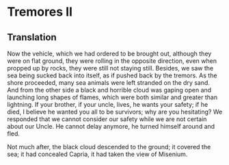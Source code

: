 # Tremores II

## Translation

Now the vehicle, which we had ordered to be brought out, although they were on flat ground, they were rolling in the opposite direction, even when propped up by rocks, they were still not staying still. Besides, we saw the sea being sucked back into itself, as if pushed back by the tremors. As the shore proceeded, many sea animals were left stranded on the dry sand. And from the other side a black and horrible cloud was gaping open and launching long shapes of flames, which were both similar and greater than lightning. If your brother, if your uncle, lives, he wants your safety; if he died, I believe he wanted you all to be survivors; why are you hesitating? We responded that we cannot consider our safety while we are not certain about our Uncle. He cannot delay anymore, he turned himself around and fled.

Not much after, the black cloud descended to the ground; it covered the sea; it had concealed Capria, it had taken the view of Misenium.
